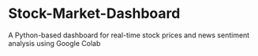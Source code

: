 # Stock-Market-Dashboard
A Python-based dashboard for real-time stock prices and news sentiment analysis using Google Colab
